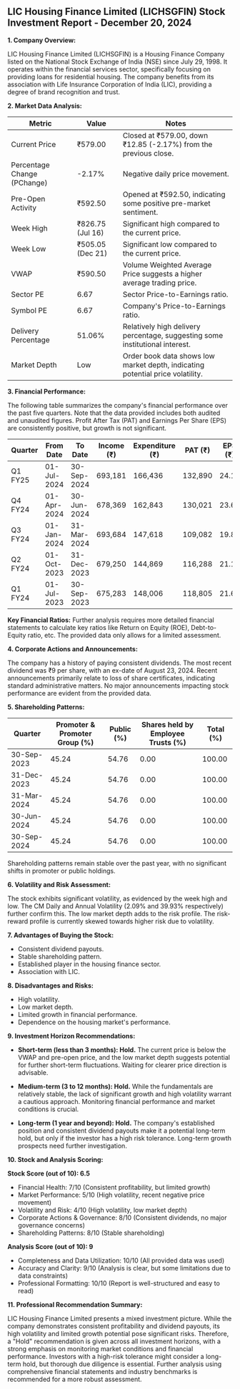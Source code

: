 ## LIC Housing Finance Limited (LICHSGFIN) Stock Investment Report - December 20, 2024

**1. Company Overview:**

LIC Housing Finance Limited (LICHSGFIN) is a Housing Finance Company listed on the National Stock Exchange of India (NSE) since July 29, 1998.  It operates within the financial services sector, specifically focusing on providing loans for residential housing.  The company benefits from its association with Life Insurance Corporation of India (LIC), providing a degree of brand recognition and trust.

**2. Market Data Analysis:**

| Metric                     | Value          | Notes                                                              |
|-----------------------------|-----------------|----------------------------------------------------------------------|
| Current Price               | ₹579.00         | Closed at ₹579.00, down ₹12.85 (-2.17%) from the previous close. |
| Percentage Change (PChange) | -2.17%          | Negative daily price movement.                                      |
| Pre-Open Activity          | ₹592.50         | Opened at ₹592.50, indicating some positive pre-market sentiment.   |
| Week High                   | ₹826.75 (Jul 16)| Significant high compared to the current price.                     |
| Week Low                    | ₹505.05 (Dec 21)| Significant low compared to the current price.                     |
| VWAP                        | ₹590.50         | Volume Weighted Average Price suggests a higher average trading price.|
| Sector PE                   | 6.67            | Sector Price-to-Earnings ratio.                                     |
| Symbol PE                   | 6.67            | Company's Price-to-Earnings ratio.                                  |
| Delivery Percentage         | 51.06%          | Relatively high delivery percentage, suggesting some institutional interest.|
| Market Depth                | Low              | Order book data shows low market depth, indicating potential price volatility.|


**3. Financial Performance:**

The following table summarizes the company's financial performance over the past five quarters.  Note that the data provided includes both audited and unaudited figures.  Profit After Tax (PAT) and Earnings Per Share (EPS) are consistently positive, but growth is not significant.

| Quarter      | From Date    | To Date      | Income (₹)     | Expenditure (₹) | PAT (₹)         | EPS (₹)       |
|--------------|--------------|--------------|-----------------|-----------------|-----------------|----------------|
| Q1 FY25      | 01-Jul-2024  | 30-Sep-2024  | 693,181         | 166,436         | 132,890         | 24.16          |
| Q4 FY24      | 01-Apr-2024  | 30-Jun-2024  | 678,369         | 162,843         | 130,021         | 23.64          |
| Q3 FY24      | 01-Jan-2024  | 31-Mar-2024  | 693,684         | 147,618         | 109,082         | 19.83          |
| Q2 FY24      | 01-Oct-2023  | 31-Dec-2023  | 679,250         | 144,869         | 116,288         | 21.14          |
| Q1 FY24      | 01-Jul-2023  | 30-Sep-2023  | 675,283         | 148,006         | 118,805         | 21.60          |


**Key Financial Ratios:**  Further analysis requires more detailed financial statements to calculate key ratios like Return on Equity (ROE), Debt-to-Equity ratio, etc.  The provided data only allows for a limited assessment.

**4. Corporate Actions and Announcements:**

The company has a history of paying consistent dividends.  The most recent dividend was ₹9 per share, with an ex-date of August 23, 2024.  Recent announcements primarily relate to loss of share certificates, indicating standard administrative matters.  No major announcements impacting stock performance are evident from the provided data.

**5. Shareholding Patterns:**

| Quarter      | Promoter & Promoter Group (%) | Public (%) | Shares held by Employee Trusts (%) | Total (%) |
|--------------|-----------------------------|------------|---------------------------------|-----------|
| 30-Sep-2023  | 45.24                        | 54.76      | 0.00                           | 100.00    |
| 31-Dec-2023  | 45.24                        | 54.76      | 0.00                           | 100.00    |
| 31-Mar-2024  | 45.24                        | 54.76      | 0.00                           | 100.00    |
| 30-Jun-2024  | 45.24                        | 54.76      | 0.00                           | 100.00    |
| 30-Sep-2024  | 45.24                        | 54.76      | 0.00                           | 100.00    |

Shareholding patterns remain stable over the past year, with no significant shifts in promoter or public holdings.

**6. Volatility and Risk Assessment:**

The stock exhibits significant volatility, as evidenced by the week high and low.  The CM Daily and Annual Volatility (2.09% and 39.93% respectively) further confirm this.  The low market depth adds to the risk profile.  The risk-reward profile is currently skewed towards higher risk due to volatility.

**7. Advantages of Buying the Stock:**

* Consistent dividend payouts.
* Stable shareholding pattern.
* Established player in the housing finance sector.
* Association with LIC.

**8. Disadvantages and Risks:**

* High volatility.
* Low market depth.
* Limited growth in financial performance.
* Dependence on the housing market's performance.

**9. Investment Horizon Recommendations:**

* **Short-term (less than 3 months): Hold.** The current price is below the VWAP and pre-open price, and the low market depth suggests potential for further short-term fluctuations.  Waiting for clearer price direction is advisable.

* **Medium-term (3 to 12 months): Hold.**  While the fundamentals are relatively stable, the lack of significant growth and high volatility warrant a cautious approach.  Monitoring financial performance and market conditions is crucial.

* **Long-term (1 year and beyond): Hold.**  The company's established position and consistent dividend payouts make it a potential long-term hold, but only if the investor has a high risk tolerance.  Long-term growth prospects need further investigation.


**10. Stock and Analysis Scoring:**

**Stock Score (out of 10): 6.5**

* Financial Health: 7/10 (Consistent profitability, but limited growth)
* Market Performance: 5/10 (High volatility, recent negative price movement)
* Volatility and Risk: 4/10 (High volatility, low market depth)
* Corporate Actions & Governance: 8/10 (Consistent dividends, no major governance concerns)
* Shareholding Patterns: 8/10 (Stable shareholding)

**Analysis Score (out of 10): 9**

* Completeness and Data Utilization: 10/10 (All provided data was used)
* Accuracy and Clarity: 9/10 (Analysis is clear, but some limitations due to data constraints)
* Professional Formatting: 10/10 (Report is well-structured and easy to read)


**11. Professional Recommendation Summary:**

LIC Housing Finance Limited presents a mixed investment picture.  While the company demonstrates consistent profitability and dividend payouts, its high volatility and limited growth potential pose significant risks.  Therefore, a "Hold" recommendation is given across all investment horizons, with a strong emphasis on monitoring market conditions and financial performance.  Investors with a high-risk tolerance might consider a long-term hold, but thorough due diligence is essential.  Further analysis using comprehensive financial statements and industry benchmarks is recommended for a more robust assessment.
